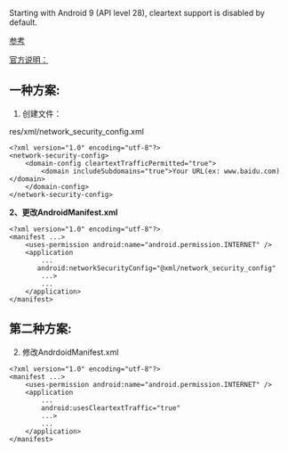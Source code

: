 Starting with Android 9 (API level 28), cleartext support is disabled by default.

[参考](https://stackoverflow.com/questions/45940861/android-8-cleartext-http-traffic-not-permitted)

[官方说明：](https://developer.android.com/training/articles/security-config#CleartextTrafficPermitted)

## 一种方案:

1. 创建文件：

res/xml/network_security_config.xml
```
<?xml version="1.0" encoding="utf-8"?>
<network-security-config>
    <domain-config cleartextTrafficPermitted="true">
        <domain includeSubdomains="true">Your URL(ex: www.baidu.com)</domain>
    </domain-config>
</network-security-config>
```
**2、更改AndroidManifest.xml**
```
<?xml version="1.0" encoding="utf-8"?>
<manifest ...>
    <uses-permission android:name="android.permission.INTERNET" />
    <application
        ...
       android:networkSecurityConfig="@xml/network_security_config"
        ...>
        ...
    </application>
</manifest>
```
## 第二种方案:

2. 修改AndrdoidManifest.xml
```
<?xml version="1.0" encoding="utf-8"?>
<manifest ...>
    <uses-permission android:name="android.permission.INTERNET" />
    <application
        ...
        android:usesCleartextTraffic="true"
        ...>
        ...
    </application>
</manifest>
```